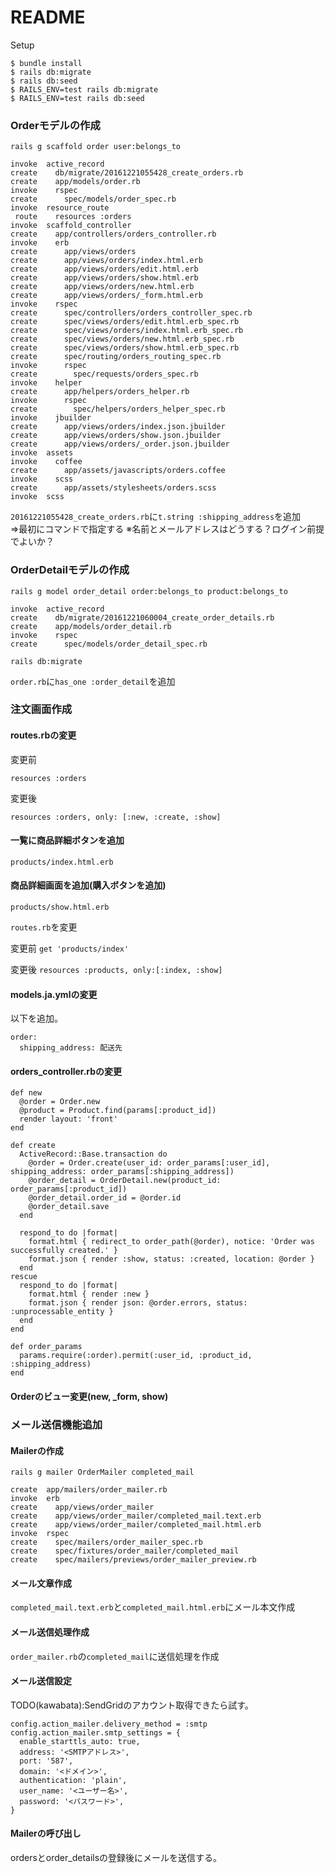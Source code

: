 # README

Setup

```
$ bundle install
$ rails db:migrate
$ rails db:seed
$ RAILS_ENV=test rails db:migrate
$ RAILS_ENV=test rails db:seed
```
### Orderモデルの作成
`rails g scaffold order user:belongs_to`

```
invoke  active_record
create    db/migrate/20161221055428_create_orders.rb
create    app/models/order.rb
invoke    rspec
create      spec/models/order_spec.rb
invoke  resource_route
 route    resources :orders
invoke  scaffold_controller
create    app/controllers/orders_controller.rb
invoke    erb
create      app/views/orders
create      app/views/orders/index.html.erb
create      app/views/orders/edit.html.erb
create      app/views/orders/show.html.erb
create      app/views/orders/new.html.erb
create      app/views/orders/_form.html.erb
invoke    rspec
create      spec/controllers/orders_controller_spec.rb
create      spec/views/orders/edit.html.erb_spec.rb
create      spec/views/orders/index.html.erb_spec.rb
create      spec/views/orders/new.html.erb_spec.rb
create      spec/views/orders/show.html.erb_spec.rb
create      spec/routing/orders_routing_spec.rb
invoke      rspec
create        spec/requests/orders_spec.rb
invoke    helper
create      app/helpers/orders_helper.rb
invoke      rspec
create        spec/helpers/orders_helper_spec.rb
invoke    jbuilder
create      app/views/orders/index.json.jbuilder
create      app/views/orders/show.json.jbuilder
create      app/views/orders/_order.json.jbuilder
invoke  assets
invoke    coffee
create      app/assets/javascripts/orders.coffee
invoke    scss
create      app/assets/stylesheets/orders.scss
invoke  scss
```

`20161221055428_create_orders.rb`に`t.string :shipping_address`を追加  
⇒最初にコマンドで指定する
※名前とメールアドレスはどうする？ログイン前提でよいか？

### OrderDetailモデルの作成
`rails g model order_detail order:belongs_to product:belongs_to`

```
invoke  active_record
create    db/migrate/20161221060004_create_order_details.rb
create    app/models/order_detail.rb
invoke    rspec
create      spec/models/order_detail_spec.rb
```

`rails db:migrate`

`order.rb`に`has_one :order_detail`を追加

### 注文画面作成
#### routes.rbの変更
変更前
```
resources :orders
```

変更後
```
resources :orders, only: [:new, :create, :show]
```

#### 一覧に商品詳細ボタンを追加
`products/index.html.erb`

#### 商品詳細画面を追加(購入ボタンを追加)
`products/show.html.erb`

`routes.rb`を変更

変更前
`get 'products/index'`

変更後
`resources :products, only:[:index, :show]`


#### models.ja.ymlの変更
以下を追加。

```
order:
  shipping_address: 配送先
```

#### orders_controller.rbの変更

```
def new
  @order = Order.new
  @product = Product.find(params[:product_id])
  render layout: 'front'
end

def create
  ActiveRecord::Base.transaction do
    @order = Order.create(user_id: order_params[:user_id], shipping_address: order_params[:shipping_address])
    @order_detail = OrderDetail.new(product_id: order_params[:product_id])
    @order_detail.order_id = @order.id
    @order_detail.save
  end

  respond_to do |format|
    format.html { redirect_to order_path(@order), notice: 'Order was successfully created.' }
    format.json { render :show, status: :created, location: @order }
  end
rescue
  respond_to do |format|
    format.html { render :new }
    format.json { render json: @order.errors, status: :unprocessable_entity }
  end
end

def order_params
  params.require(:order).permit(:user_id, :product_id, :shipping_address)
end
```

#### Orderのビュー変更(new, _form, show)

### メール送信機能追加

#### Mailerの作成

`rails g mailer OrderMailer completed_mail`

```
create  app/mailers/order_mailer.rb
invoke  erb
create    app/views/order_mailer
create    app/views/order_mailer/completed_mail.text.erb
create    app/views/order_mailer/completed_mail.html.erb
invoke  rspec
create    spec/mailers/order_mailer_spec.rb
create    spec/fixtures/order_mailer/completed_mail
create    spec/mailers/previews/order_mailer_preview.rb
```

#### メール文章作成
`completed_mail.text.erb`と`completed_mail.html.erb`にメール本文作成

#### メール送信処理作成
`order_mailer.rb`の`completed_mail`に送信処理を作成

#### メール送信設定
TODO(kawabata):SendGridのアカウント取得できたら試す。

```
config.action_mailer.delivery_method = :smtp
config.action_mailer.smtp_settings = {
  enable_starttls_auto: true,
  address: '<SMTPアドレス>',
  port: '587',
  domain: '<ドメイン>',
  authentication: 'plain',
  user_name: '<ユーザー名>',
  password: '<パスワード>',
}
```

#### Mailerの呼び出し
ordersとorder_detailsの登録後にメールを送信する。
